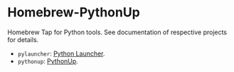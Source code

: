 # Homebrew-PythonUp

Homebrew Tap for Python tools. See documentation of respective projects for details.

* `pylauncher`: [Python Launcher].
* `pythonup`: [PythonUp].

[PythonUp]: https://github.com/uranusjr/pythonup-posix
[Python launcher]: https://github.com/uranusjr/pylauncher-posix
